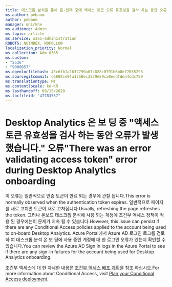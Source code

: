 ```yaml
---
title: 데스크톱 분석을 통해 온-탑재 중에 액세스 토큰 오류 유효성을 검사 하는 동안 오류가 발생 했습니다.
ms.author: pebaum
author: pebaum
manager: mnirkhe
ms.audience: Admin
ms.topic: article
ms.service: o365-administration
ROBOTS: NOINDEX, NOFOLLOW
localization_priority: Normal
ms.collection: Adm_O365
ms.custom:
- "2536"
- "9000657"
ms.openlocfilehash: 45c6fb1a1632799a07c028c0791b6b8e77635293
ms.sourcegitcommit: c6692ce0fa1358ec3529e59ca0ecdfdea4cdc759
ms.translationtype: MT
ms.contentlocale: ko-KR
ms.lasthandoff: 09/15/2020
ms.locfileid: "47783557"
---
```

# <a name="there-was-an-error-validating-access-token-error-during-desktop-analytics-onboarding"></a><span data-ttu-id="9c83c-102">Desktop Analytics 온 보 딩 중 "액세스 토큰 유효성을 검사 하는 동안 오류가 발생 했습니다." 오류</span><span class="sxs-lookup"><span data-stu-id="9c83c-102">"There was an error validating access token" error during Desktop Analytics onboarding</span></span>

<span data-ttu-id="9c83c-103">이 오류는 일반적으로 인증 토큰이 만료 되는 경우에 관찰 됩니다.</span><span class="sxs-lookup"><span data-stu-id="9c83c-103">This error is normally observed when the authentication token expires.</span></span> <span data-ttu-id="9c83c-104">일반적으로 페이지를 새로 고치면 토큰이 새로 고쳐집니다.</span><span class="sxs-lookup"><span data-stu-id="9c83c-104">Usually, refreshing the page refreshes the token.</span></span> <span data-ttu-id="9c83c-105">그러나 온보드 데스크톱 분석에 사용 되는 계정에 조건부 액세스 정책이 적용 된 경우에는이 문제가 지속 될 수 있습니다.</span><span class="sxs-lookup"><span data-stu-id="9c83c-105">However, this issue can persist if there are any Conditional Access policies applied to the account being used to on-board Desktop Analytics.</span></span> <span data-ttu-id="9c83c-106">Azure Portal에서 Azure AD 로그인 로그를 검토 하 여 데스크톱 분석 온 보 딩에 사용 중인 계정에 대 한 로그인 오류가 있는지 확인할 수 있습니다.</span><span class="sxs-lookup"><span data-stu-id="9c83c-106">You can review the Azure AD Sign In logs in the Azure Portal to see if there are any sign-in failures for the account being used for Desktop Analytics onboarding.</span></span>

<span data-ttu-id="9c83c-107">조건부 액세스에 대 한 자세한 내용은 [조건부 액세스 배포 계획](https://docs.microsoft.com/azure/active-directory/conditional-access/plan-conditional-access)을 참조 하십시오.</span><span class="sxs-lookup"><span data-stu-id="9c83c-107">For more information about Conditional Access, visit [Plan your Conditional Access deployment](https://docs.microsoft.com/azure/active-directory/conditional-access/plan-conditional-access).</span></span>